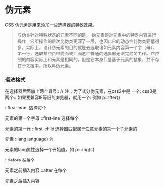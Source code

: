 # 伪元素

CSS 伪元素是用来添加一些选择器的特殊效果。


> 与伪类针对特殊状态的元素不同的是，
> 伪元素是对元素中的特定内容进行操作，它所操作的层次比伪类更深了一层，也因此它的动态性比伪类要低得多。实际上，设计伪元素的目的就是去选取诸如元素内容第一个字（母）、第一行，选取某些内容前面或后面这种普通的选择器无法完成的工作。它控制的内容实际上和元素是相同的，但是它本身只是基于元素的抽象，并不存在于文档中，所以叫伪元素。

### 语法格式

在选择器后面加上两个冒号::  // 注：为了式分伪元素，在css2中是 一个: css3是两个:: 如果要兼容IE等旧的浏览器，就用一个:
例如 p::after{}

::first-letter		选择每个<p> 元素的第一个字母
::first-line		选择每个<p> 元素的第一行
::first-child		选择器匹配属于任意元素的第一个子元素的 <p> 元素
::lang(language)	为<p>元素的lang属性选择一个开始值，如 p::lang(it)

::before	  	    在每个<p>元素之前插入内容
::after	            在每个<p>元素之后插入内容